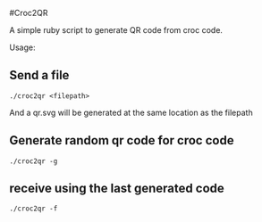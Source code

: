 #Croc2QR

A simple ruby script to generate QR code from croc code.


Usage: 

## Send a file
```
./croc2qr <filepath>
```
And a qr.svg will be generated at the same location as the filepath

## Generate random qr code for croc code

```
./croc2qr -g
```


## receive using the last generated code

```
./croc2qr -f
```
